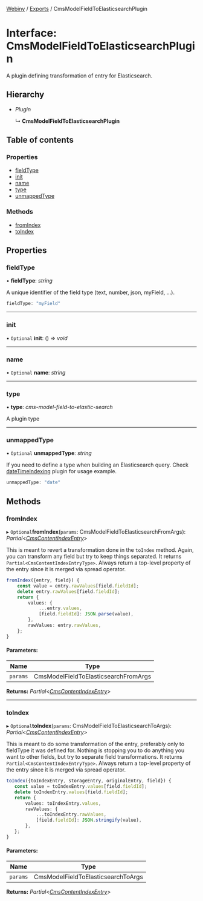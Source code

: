 [Webiny](../README.md) / [Exports](../modules.md) / CmsModelFieldToElasticsearchPlugin

# Interface: CmsModelFieldToElasticsearchPlugin

A plugin defining transformation of entry for Elasticsearch.

## Hierarchy

* *Plugin*

  ↳ **CmsModelFieldToElasticsearchPlugin**

## Table of contents

### Properties

- [fieldType](cmsmodelfieldtoelasticsearchplugin.md#fieldtype)
- [init](cmsmodelfieldtoelasticsearchplugin.md#init)
- [name](cmsmodelfieldtoelasticsearchplugin.md#name)
- [type](cmsmodelfieldtoelasticsearchplugin.md#type)
- [unmappedType](cmsmodelfieldtoelasticsearchplugin.md#unmappedtype)

### Methods

- [fromIndex](cmsmodelfieldtoelasticsearchplugin.md#fromindex)
- [toIndex](cmsmodelfieldtoelasticsearchplugin.md#toindex)

## Properties

### fieldType

• **fieldType**: *string*

A unique identifier of the field type (text, number, json, myField, ...).

```ts
fieldType: "myField"
```

___

### init

• `Optional` **init**: () => *void*

___

### name

• `Optional` **name**: *string*

___

### type

• **type**: *cms-model-field-to-elastic-search*

A plugin type

___

### unmappedType

• `Optional` **unmappedType**: *string*

If you need to define a type when building an Elasticsearch query.
Check [dateTimeIndexing](https://github.com/webiny/webiny-js/blob/3074165701b8b45e5fc6ac2444caace7d04ada66/packages/api-headless-cms/src/content/plugins/es/indexing/dateTimeIndexing.ts) plugin for usage example.

```ts
unmappedType: "date"
```

## Methods

### fromIndex

▸ `Optional`**fromIndex**(`params`: CmsModelFieldToElasticsearchFromArgs): *Partial*<[*CmsContentIndexEntry*](cmscontentindexentry.md)\>

This is meant to revert a transformation done in the `toIndex` method. Again, you can transform any field but try to keep things separated. It returns `Partial<CmsContentIndexEntryType>`. Always return a top-level property of the entry since it is merged via spread operator.

```ts
fromIndex({entry, field}) {
    const value = entry.rawValues[field.fieldId];
    delete entry.rawValues[field.fieldId];
    return {
        values: {
            ...entry.values,
            [field.fieldId]: JSON.parse(value),
        },
        rawValues: entry.rawValues,
    };
}
```

#### Parameters:

Name | Type |
------ | ------ |
`params` | CmsModelFieldToElasticsearchFromArgs |

**Returns:** *Partial*<[*CmsContentIndexEntry*](cmscontentindexentry.md)\>

___

### toIndex

▸ `Optional`**toIndex**(`params`: CmsModelFieldToElasticsearchToArgs): *Partial*<[*CmsContentIndexEntry*](cmscontentindexentry.md)\>

This is meant to do some transformation of the entry, preferably only to fieldType it was defined for. Nothing is stopping you to do anything you want to other fields, but try to separate field transformations.
It returns `Partial<CmsContentIndexEntryType>`. Always return a top-level property of the entry since it is merged via spread operator.

```ts
toIndex({toIndexEntry, storageEntry, originalEntry, field}) {
   const value = toIndexEntry.values[field.fieldId];
   delete toIndexEntry.values[field.fieldId];
   return {
       values: toIndexEntry.values,
       rawValues: {
           ...toIndexEntry.rawValues,
           [field.fieldId]: JSON.stringify(value),
       },
   };
}
```

#### Parameters:

Name | Type |
------ | ------ |
`params` | CmsModelFieldToElasticsearchToArgs |

**Returns:** *Partial*<[*CmsContentIndexEntry*](cmscontentindexentry.md)\>
